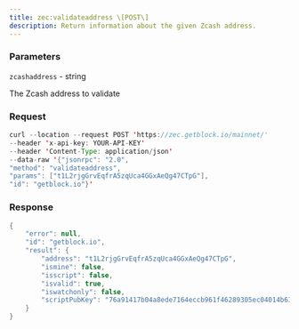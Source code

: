 ```yaml
---
title: zec:validateaddress \[POST\]
description: Return information about the given Zcash address.
---
```


### Parameters


`zcashaddress` - string

The Zcash address to validate

### Request

``` java
curl --location --request POST 'https://zec.getblock.io/mainnet/' 
--header 'x-api-key: YOUR-API-KEY' 
--header 'Content-Type: application/json' 
--data-raw '{"jsonrpc": "2.0",
"method": "validateaddress",
"params": ["t1L2rjgGrvEqfrA5zqUca4GGxAeQg47CTpG"],
"id": "getblock.io"}'
```

###  Response

``` java
{
    "error": null,
    "id": "getblock.io",
    "result": {
        "address": "t1L2rjgGrvEqfrA5zqUca4GGxAeQg47CTpG",
        "ismine": false,
        "isscript": false,
        "isvalid": true,
        "iswatchonly": false,
        "scriptPubKey": "76a91417b04a8ede7164eccb961f46289305ec04014b6388ac"
    }
}
```

